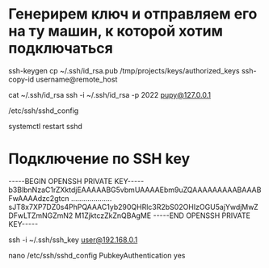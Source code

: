# Генерирем ключ и отправляем его на ту машин, к которой хотим подключаться

<!-- Если машина в Docker -->

ssh-keygen
cp ~/.ssh/id_rsa.pub /tmp/projects/keys/authorized_keys
ssh-copy-id username@remote_host

<!-- подключаемся к машине -->
cat ~/.ssh/id_rsa
ssh -i ~/.ssh/id_rsa -p 2022 pupy@127.0.0.1

<!-- Отключение SSH пароль -->
/etc/ssh/sshd_config

systemctl restart sshd

# Подключение по SSH key
<!-- Если у нас есть файл ssh_key ввида  -->
-----BEGIN OPENSSH PRIVATE KEY-----
b3BlbnNzaC1rZXktdjEAAAAABG5vbmUAAAAEbm9uZQAAAAAAAAABAAABFwAAAAdzc2gtcn
....................
sJT8x7XP7DZ0s4PhPQAAAC1yb290QHRlc3R2bS02OHIzOGU5ajYwdjMwZDFwLTZmNGZmN2
M1ZjktczZkZnQBAgME
-----END OPENSSH PRIVATE KEY-----
<!-- То можем подключиться ксерверу командой указать путь к ключу -->
ssh -i ~/.ssh/ssh_key user@192.168.0.1

<!-- Внимание! Разрешение файла ключа должно быть 600 -->

<!-- Разрешаем аутентификацию по ключам -->
 nano  /etc/ssh/sshd_config
 PubkeyAuthentication yes